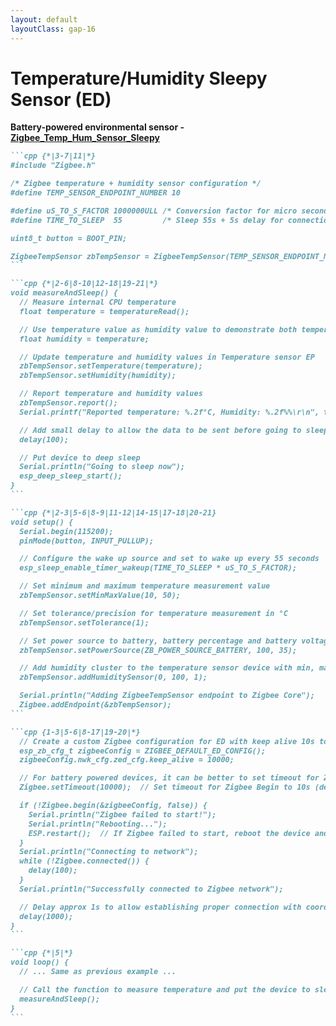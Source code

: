 ```yaml
---
layout: default
layoutClass: gap-16
---
```


# Temperature/Humidity Sleepy Sensor (ED)

**Battery-powered environmental sensor - [Zigbee_Temp_Hum_Sensor_Sleepy](https://github.com/espressif/arduino-esp32/tree/master/libraries/Zigbee/examples/Zigbee_Temp_Hum_Sensor_Sleepy)**

````md magic-move {lines: true}
```cpp {*|3-7|11|*}
#include "Zigbee.h"

/* Zigbee temperature + humidity sensor configuration */
#define TEMP_SENSOR_ENDPOINT_NUMBER 10

#define uS_TO_S_FACTOR 1000000ULL /* Conversion factor for micro seconds to seconds */
#define TIME_TO_SLEEP  55         /* Sleep 55s + 5s delay for connection => data reported every 1 minute */

uint8_t button = BOOT_PIN;

ZigbeeTempSensor zbTempSensor = ZigbeeTempSensor(TEMP_SENSOR_ENDPOINT_NUMBER);
```

```cpp {*|2-6|8-10|12-18|19-21|*}
void measureAndSleep() {
  // Measure internal CPU temperature
  float temperature = temperatureRead();

  // Use temperature value as humidity value to demonstrate both temperature and humidity
  float humidity = temperature;

  // Update temperature and humidity values in Temperature sensor EP
  zbTempSensor.setTemperature(temperature);
  zbTempSensor.setHumidity(humidity);

  // Report temperature and humidity values
  zbTempSensor.report();
  Serial.printf("Reported temperature: %.2f°C, Humidity: %.2f%%\r\n", temperature, humidity);

  // Add small delay to allow the data to be sent before going to sleep
  delay(100);

  // Put device to deep sleep
  Serial.println("Going to sleep now");
  esp_deep_sleep_start();
}
```

```cpp {*|2-3|5-6|8-9|11-12|14-15|17-18|20-21}
void setup() {
  Serial.begin(115200);
  pinMode(button, INPUT_PULLUP);

  // Configure the wake up source and set to wake up every 55 seconds
  esp_sleep_enable_timer_wakeup(TIME_TO_SLEEP * uS_TO_S_FACTOR);

  // Set minimum and maximum temperature measurement value
  zbTempSensor.setMinMaxValue(10, 50);

  // Set tolerance/precision for temperature measurement in °C
  zbTempSensor.setTolerance(1);

  // Set power source to battery, battery percentage and battery voltage (now 100% and 3.5V for demonstration)
  zbTempSensor.setPowerSource(ZB_POWER_SOURCE_BATTERY, 100, 35);

  // Add humidity cluster to the temperature sensor device with min, max and tolerance values
  zbTempSensor.addHumiditySensor(0, 100, 1);

  Serial.println("Adding ZigbeeTempSensor endpoint to Zigbee Core");
  Zigbee.addEndpoint(&zbTempSensor);
```

```cpp {1-3|5-6|8-17|19-20|*}
  // Create a custom Zigbee configuration for ED with keep alive 10s to avoid issues with reporting data
  esp_zb_cfg_t zigbeeConfig = ZIGBEE_DEFAULT_ED_CONFIG();
  zigbeeConfig.nwk_cfg.zed_cfg.keep_alive = 10000;

  // For battery powered devices, it can be better to set timeout for Zigbee Begin to lower value to save battery
  Zigbee.setTimeout(10000);  // Set timeout for Zigbee Begin to 10s (default is 30s)

  if (!Zigbee.begin(&zigbeeConfig, false)) {
    Serial.println("Zigbee failed to start!");
    Serial.println("Rebooting...");
    ESP.restart();  // If Zigbee failed to start, reboot the device and try again
  }
  Serial.println("Connecting to network");
  while (!Zigbee.connected()) {
    delay(100);
  }
  Serial.println("Successfully connected to Zigbee network");

  // Delay approx 1s to allow establishing proper connection with coordinator, needed for sleepy devices
  delay(1000);
}
```

```cpp {*|5|*}
void loop() {
  // ... Same as previous example ...

  // Call the function to measure temperature and put the device to sleep
  measureAndSleep();
}
```
```` 
